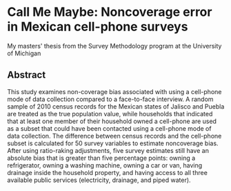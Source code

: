 # Call Me Maybe: Noncoverage error in Mexican cell-phone surveys

My masters' thesis from the Survey Methodology program at the University of Michigan

## Abstract

This study examines non-coverage bias associated with using a cell-phone mode of data collection compared to a face-to-face interview. A random sample of 2010 census records for the Mexican states of Jalisco and Puebla are treated as the true population value, while households that indicated that at least one member of their household owned a cell-phone are used as a subset that could have been contacted using a cell-phone mode of data collection. The difference between census records and the cell-phone subset is calculated for 50 survey variables to estimate noncoverage bias. After using ratio-raking adjustments, five survey estimates still have an absolute bias that is greater than five percentage points: owning a refrigerator, owning a washing machine, owning a car or van, having drainage inside the household property, and having access to all three available public services (electricity, drainage, and piped water).



